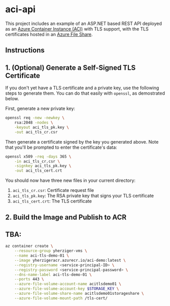 # aci-api

This project includes an example of an ASP.NET based REST API
deployed as an [Azure Container Instance (ACI)](https://docs.microsoft.com/en-us/azure/container-instances/)
with TLS support, with the TLS certificates hosted in an
[Azure File Share](https://docs.microsoft.com/en-us/azure/storage/files/storage-how-to-create-file-share?tabs=azure-portal).

## Instructions

## 1. (Optional) Generate a Self-Signed TLS Certificate

If you don't yet have a TLS certificate and a private key, use the following steps to generate them.
You can do that easily with `openssl`, as demostrated below.

First, generate a new private key:

```bash
openssl req -new -newkey \
    rsa:2048 -nodes \
    -keyout aci_tls_pk.key \
    -out aci_tls_cr.csr
```

Then generate a certificate signed by the key you generated above.  Note
that you'll be prompted to enter the certificate's data:

```bash
openssl x509 -req -days 365 \
    -in aci_tls_cr.csr \
    -signkey aci_tls_pk.key \
    -out aci_tls_cert.crt
```

You should now have three new files in your current directory:

1. `aci_tls_cr.csr`: Certificate request file
1. `aci_tls_pk.key`: The RSA private key that signs your TLS certificate
1. `aci_tls_cert.crt`: The TLS certificate

## 2. Build the Image and Publish to ACR

## TBA:

```bash
az container create \
    --resource-group yherziger-vms \
    --name aci-tls-demo-01 \
    --image yherzigeracr.azurecr.io/aci-demo:latest \
    --registry-username <service-principal-ID> \
    --registry-password <service-principal-password> \
    --dns-name-label aci-tls-demo-01 \
    --ports 443 \
    --azure-file-volume-account-name acitlsdemo01 \
    --azure-file-volume-account-key $STORAGE_KEY \
    --azure-file-volume-share-name acitlsdemo01storageshare \
    --azure-file-volume-mount-path /tls-cert/
```
